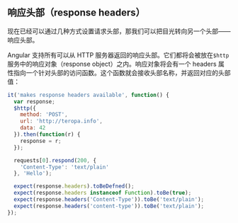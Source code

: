 ## 响应头部（response headers）

现在已经可以通过几种方式设置请求头部，那我们可以把目光转向另一个头部——响应头部。

Angular 支持所有可以从 HTTP 服务器返回的响应头部。它们都将会被放在`$http`服务中的响应对象（response object）之内。响应对象将会有一个 headers 属性指向一个针对头部的访问函数。这个函数就会接收头部名称，并返回对应的头部值：

```js
it('makes response headers available', function() {
  var response;
  $http({
    method: 'POST',
    url: 'http://teropa.info',
    data: 42
  }).then(function(r) {
    response = r;
  });

  requests[0].respond(200, {
    'Content-Type': 'text/plain'
  }, 'Hello');

  expect(response.headers).toBeDefned();
  expect(response.headers instanceof Function).toBe(true);
  expect(response.headers('Content-Type')).toBe('text/plain');
  expect(response.headers('content-type')).toBe('text/plain');
});
```




